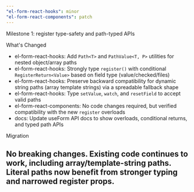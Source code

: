 ```yaml
---
"el-form-react-hooks": minor
"el-form-react-components": patch
---
```


Milestone 1: register type-safety and path-typed APIs

What's Changed

- el-form-react-hooks: Add `Path<T>` and `PathValue<T, P>` utilities for nested object/array paths
- el-form-react-hooks: Strongly type `register()` with conditional `RegisterReturn<Value>` based on field type (value/checked/files)
- el-form-react-hooks: Preserve backward compatibility for dynamic string paths (array template strings) via a spreadable fallback shape
- el-form-react-hooks: Type `setValue`, `watch`, and `resetField` to accept valid paths
- el-form-react-components: No code changes required, but verified compatibility with the new `register` overloads
- docs: Update useForm API docs to show overloads, conditional returns, and typed path APIs

Migration

## No breaking changes. Existing code continues to work, including array/template-string paths. Literal paths now benefit from stronger typing and narrowed register props.
